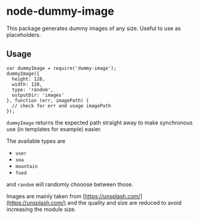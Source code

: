 # node-dummy-image

This package generates dummy images of any size. Useful to use as placeholders.

## Usage

```
var dummyImage = require('dummy-image');
dummyImage({
  height: 128,
  width: 128,
  type: 'random',
  outputDir: 'images'
}, function (err, imagePath) {
  // check for err and usage imagePath
});
```

`dummyImage` returns the expected path straight away to
make synchronous use (in templates for example) easier.

The available types are

* `user`
* `sea`
* `mountain`
* `food`

and `random` will randomly chooose between those.

Images are mainly taken from [https://unsplash.com/](https://unsplash.com/) and
the quality and size are reduced to avoid increasing the module size.
